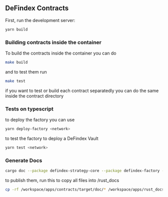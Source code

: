 ## DeFindex Contracts

First, run the development server:

```bash
yarn build
```

### Building contracts inside the container
To build the contracts inside the container you can do 
```bash
make build
```
and to test them run

```bash 
make test
```
if you want to test or build each contract separatedly you can do the same inside the contract directory

### Tests on typescript

to deploy the factory you can use 

```bash 
yarn deploy-factory <network>
```

to test the factory to deploy a DeFindex Vault

```bash
yarn test <network>
```

### Generate Docs
```bash 
cargo doc --package defindex-strategy-core --package defindex-factory --package defindex-vault --no-deps
```

to publish them, run this to copy all files into /rust_docs
```bash
cp -rf /workspace/apps/contracts/target/doc/* /workspace/apps/rust_docs/
```